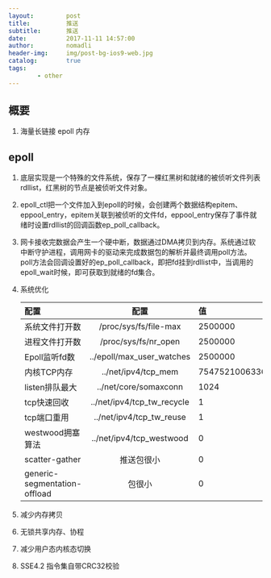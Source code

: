 ```yaml
---
layout:         post
title:          推送
subtitle:       推送
date:           2017-11-11 14:57:00
author:         nomadli
header-img:     img/post-bg-ios9-web.jpg
catalog:        true
tags:
        - other
---
```


## 概要
1.  海量长链接 epoll 内存

## epoll
01. 底层实现是一个特殊的文件系统，保存了一棵红黑树和就绪的被侦听文件列表rdllist，红黑树的节点是被侦听文件对象。
02. epoll_ctl把一个文件加入到epoll的时候，会创建两个数据结构epitem、eppool_entry，epitem关联到被侦听的文件fd，eppool_entry保存了事件就绪时设置rdllist的回调函数ep_poll_callback。
03. 网卡接收完数据会产生一个硬中断，数据通过DMA拷贝到内存。系统通过软中断守护进程，调用网卡的驱动来完成数据包的解析并最终调用poll方法。poll方法会回调设置好的ep_poll_callback，即把fd挂到rdllist中，当调用的epoll_wait时候，即可获取到就绪的fd集合。
04. 系统优化 
    
    |     配置    |          配置       |  值   |
    |:-----------|:-------------------:|:------|  
    |系统文件打开数 |/proc/sys/fs/file-max |2500000|
    |进程文件打开数 |/proc/sys/fs/nr_open  |2500000|
    |Epoll监听fd数 |../epoll/max_user_watches|2500000|
    |内核TCP内存   |../net/ipv4/tcp_mem|75475210063361509504|
    |listen排队最大|../net/core/somaxconn|1024|
    |tcp快速回收|../net/ipv4/tcp_tw_recycle|1|
    |tcp端口重用|../net/ipv4/tcp_tw_reuse|1|
    |westwood拥塞算法|../net/ipv4/tcp_westwood|0|
    |scatter-gather|推送包很小|0|
    |generic-segmentation-offload|包很小|0|

05. 减少内存拷贝
06. 无锁共享内存、协程
07. 减少用户态内核态切换
08. SSE4.2 指令集自带CRC32校验
